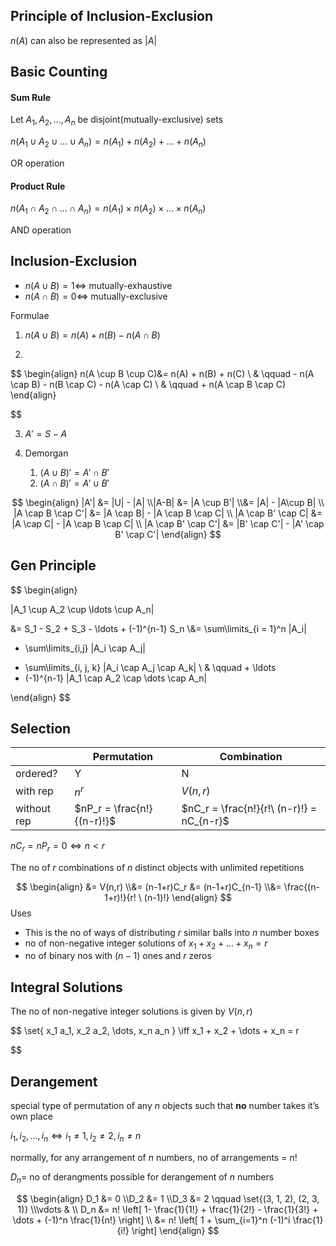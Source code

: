 ## Principle of Inclusion-Exclusion

$n(A)$ can also be represented as $|A|$

## Basic Counting

#### Sum Rule

Let $A_1 , A_2, \dots, A_n$ be disjoint(mutually-exclusive) sets

$n (A_1 \cup A_2 \cup \dots \cup A_n) = n(A_1) + n(A_2) + \dots + n(A_n)$

OR operation

#### Product Rule

$n (A_1 \cap A_2 \cap \dots \cap A_n) = n(A_1) \times n(A_2) \times \dots \times n(A_n)$

AND operation

## Inclusion-Exclusion

- $n(A \cup B) = 1 \iff$ mutually-exhaustive
- $n(A \cap B) = 0 \iff$ mutually-exclusive

Formulae

1. $n(A \cup B) = n(A) + n(B) - n(A \cap B)$

2. 

$$
   \begin{align}
   n(A \cup B \cup C)&= n(A) + n(B) + n(C) \\   & \qquad - n(A \cap B) - n(B \cap C) - n(A \cap C) \\   & \qquad + n(A \cap B \cap C)
   \end{align}
   

$$

3. $A' = S - A$

4. Demorgan

   1. $(A \cup B)' = A' \cap B'$
   2. $(A \cap B)' = A' \cup B'$

$$
\begin{align}
|A'| &= |U| - |A| \\|A-B| &= |A \cup B'| \\&= |A| - |A\cup B| \\
|A \cap B \cap C'| &= |A \cap B| - |A \cap B \cap C| \\
|A \cap B' \cap C| &= |A \cap C| - |A \cap B \cap C| \\
|A \cap B' \cap C'| &= |B' \cap C'| - |A' \cap B' \cap C'|
\end{align}
$$

## Gen Principle

$$
\begin{align}

|A_1 \cup A_2 \cup \ldots \cup A_n|

&= S_1 - S_2 + S_3 - \ldots + (-1)^{n-1} S_n \\&= \sum\limits_{i = 1}^n |A_i|
- \sum\limits_{i,j} |A_i \cap A_j|
+ \sum\limits_{i, j, k} |A_i \cap A_j \cap A_k| \\
& \qquad + \ldots
+ (-1)^{n-1} |A_1 \cap A_2 \cap \dots \cap A_n|

\end{align}
$$

## Selection

|             | Permutation                | Combination                               |
| ----------- | -------------------------- | ----------------------------------------- |
| ordered?    | Y                          | N                                         |
| with rep    | $n^r$                      | $V(n,r)$                                  |
| without rep | $nP_r = \frac{n!}{(n-r)!}$ | $nC_r = \frac{n!}{r!\ (n-r)!} = nC_{n-r}$ |

$nC_r = nP_r = 0 \iff n<r$

The no of $r$ combinations of $n$ distinct objects with unlimited repetitions

$$
\begin{align}
&= V(n,r) \\&= (n-1+r)C_r &= (n-1+r)C_{n-1} \\&= \frac{(n-1+r)!}{r! \ (n-1)!}
\end{align}
$$
Uses

- This is the no of ways of distributing $r$ similar balls into $n$ number boxes
- no of non-negative integer solutions of $x_1 + x_2 + \dots + x_n = r$
- no of binary nos with $(n-1)$ ones and $r$ zeros

## Integral Solutions

The no of non-negative integer solutions is given by $V(n,r)$

$$
\set{
x_1 a_1, x_2 a_2, \dots, x_n a_n
}
\iff
x_1 + x_2 + \dots + x_n = r

$$

## Derangement

special type of permutation of any $n$ objects such that **no** number takes it’s own place

$i_1, i_2, \dots, i_n \iff i_1 \ne 1, i_2 \ne 2, i_n \ne n$

normally, for any arrangement of $n$ numbers, no of arrangements = $n!$

$D_n =$ no of derangments possible for derangement of $n$ numbers

$$
\begin{align}
D_1 &= 0 \\D_2 &= 1 \\D_3 &= 2 \qquad \set{(3, 1, 2), (2, 3, 1)} \\\vdots & \\
D_n &= n! \left[
1- \frac{1}{1!}  + \frac{1}{2!} - \frac{1}{3!} + \dots + (-1)^n \frac{1}{n!}
\right] \\
&= n! \left[
1 + \sum_{i=1}^n (-1)^i \frac{1}{i!}
\right]
\end{align}
$$
